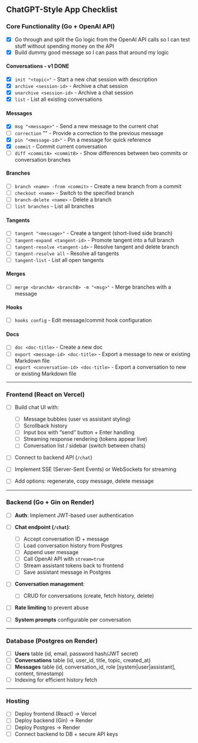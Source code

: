 ## ChatGPT-Style App Checklist

### Core Functionality (Go + OpenAI API)

- [x] Go through and split the Go logic from the OpenAI API calls so I can test stuff without spending money on the API
- [x] Build dummy good message so I can pass that around my logic

#### Conversations - v1 DONE

- [x] `init "<topic>"` - Start a new chat session with description
- [x] `archive <session-id>` - Archive a chat session
- [x] `unarchive <session-id>` - Archive a chat session
- [x] `list` - List all existing conversations

#### Messages

- [x] `msg "<message>"` - Send a new message to the current chat
- [ ] `correction` "<message>" - Provide a correction to the previous message
- [x] `pin "<message-id>"` - Pin a message for quick reference
- [x] `commit` - Commit current conversation
- [ ] `diff <commitA> <commitB>` - Show differences between two commits or conversation branches

#### Branches

- [ ] `branch <name> -from <commit>` - Create a new branch from a commit
- [ ] `checkout <name>` - Switch to the specified branch
- [ ] `branch-delete <name>` - Delete a branch
- [ ] `list branches` - List all branches

#### Tangents

- [ ] `tangent "<message>"` - Create a tangent (short-lived side branch)
- [ ] `tangent-expand <tangent-id>` - Promote tangent into a full branch
- [ ] `tangent-resolve <tangent-id>` - Resolve tangent and delete branch
- [ ] `tangent-resolve all` - Resolve all tangents
- [ ] `tangent-list` - List all open tangents

#### Merges

- [ ] `merge <branchA> <branchB> -m "<msg>"` - Merge branches with a message

#### Hooks

- [ ] `hooks config` - Edit message/commit hook configuration

#### Docs

- [ ] `doc <doc-title>` - Create a new doc
- [ ] `export <message-id> <doc-title>` - Export a message to new or existing Markdown file
- [ ] `export <conversation-id> <doc-title>` - Export a conversation to new or existing Markdown file

---

### Frontend (React on Vercel)

- [ ] Build chat UI with:

  - [ ] Message bubbles (user vs assistant styling)
  - [ ] Scrollback history
  - [ ] Input box with “send” button + Enter handling
  - [ ] Streaming response rendering (tokens appear live)
  - [ ] Conversation list / sidebar (switch between chats)

- [ ] Connect to backend API (`/chat`)
- [ ] Implement SSE (Server-Sent Events) or WebSockets for streaming
- [ ] Add options: regenerate, copy message, delete message

---

### Backend (Go + Gin on Render)

- [ ] **Auth**: Implement JWT-based user authentication
- [ ] **Chat endpoint (`/chat`)**:

  - [ ] Accept conversation ID + message
  - [ ] Load conversation history from Postgres
  - [ ] Append user message
  - [ ] Call OpenAI API with `stream=true`
  - [ ] Stream assistant tokens back to frontend
  - [ ] Save assistant message in Postgres

- [ ] **Conversation management**:

  - [ ] CRUD for conversations (create, fetch history, delete)

- [ ] **Rate limiting** to prevent abuse
- [ ] **System prompts** configurable per conversation

---

### Database (Postgres on Render)

- [ ] **Users** table (id, email, password hash/JWT secret)
- [ ] **Conversations** table (id, user_id, title, topic, created_at)
- [ ] **Messages** table (id, conversation_id, role \[system|user|assistant], content, timestamp)
- [ ] Indexing for efficient history fetch

---

### Hosting

- [ ] Deploy frontend (React) → Vercel
- [ ] Deploy backend (Gin) → Render
- [ ] Deploy Postgres → Render
- [ ] Connect backend to DB + secure API keys
